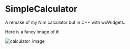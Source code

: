 # SimpleCalculator
A remake of my Nim calculator but in C++ with wxWidgets.

Here is a fancy image of it!

![calculator_image](https://github.com/ostanton/SimpleCalculator/assets/114495956/fb3f7bc8-c13a-435a-a961-68b1a99981c0)
